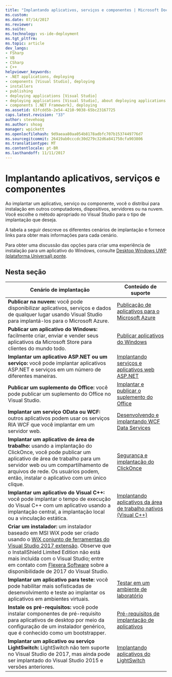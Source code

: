 ```yaml
---
title: "Implantando aplicativos, serviços e componentes | Microsoft Docs"
ms.custom: 
ms.date: 07/14/2017
ms.reviewer: 
ms.suite: 
ms.technology: vs-ide-deployment
ms.tgt_pltfrm: 
ms.topic: article
dev_langs:
- FSharp
- VB
- CSharp
- C++
helpviewer_keywords:
- .NET applications, deploying
- components [Visual Studio], deploying
- installers
- publishing
- deploying applications [Visual Studio]
- deploying applications [Visual Studio], about deploying applications
- components [.NET Framework], deploying
ms.assetid: 63fcdd5b-2e54-4210-9038-65bc23167725
caps.latest.revision: "33"
author: stevehoag
ms.author: shoag
manager: wpickett
ms.openlocfilehash: 9d9aeaa80aa054b8178adbfc707b1537449776d7
ms.sourcegitcommit: 26419ab0cccdc30d279c32d6a841758cfa903806
ms.translationtype: MT
ms.contentlocale: pt-BR
ms.lasthandoff: 11/11/2017
---
```

# <a name="deploying-applications-services-and-components"></a>Implantando aplicativos, serviços e componentes

Ao implantar um aplicativo, serviço ou componente, você o distribui para instalação em outros computadores, dispositivos, servidores ou na nuvem. Você escolhe o método apropriado no Visual Studio para o tipo de implantação que deseja.  
  
A tabela a seguir descreve os diferentes cenários de implantação e fornece links para obter mais informações para cada cenário.  

Para obter uma discussão das opções para criar uma experiência de instalação para um aplicativo do Windows, consulte [Desktop Windows UWP (plataforma Universal) ponte](/windows/uwp/porting/desktop-to-uwp-root#convert).

 
## <a name="in-this-section"></a>Nesta seção  
  
| Cenário de implantação | Conteúdo de suporte |
| --- | --- |  
| **Publicar na nuvem:** você pode disponibilizar aplicativos, serviços e dados de qualquer lugar usando Visual Studio para implantá-los para o Microsoft Azure.|[Publicação de aplicativos para o Microsoft Azure](http://msdn.microsoft.com/library/windowsazure/ee460772.aspx) |
| **Publicar um aplicativo do Windows:** facilmente criar, enviar e vender seus aplicativos da Microsoft Store para clientes do mundo todo. |[Publicar aplicativos do Windows](https://developer.microsoft.com/store/publish-apps) |
| **Implantar um aplicativo ASP.NET ou um serviço:** você pode implantar aplicativos ASP.NET e serviços em um número de diferentes maneiras.|[Implantando serviços e aplicativos web ASP.NET](http://www.asp.net/aspnet/overview/deployment) |
| **Publicar um suplemento do Office:** você pode publicar um suplemento do Office no Visual Studio. | [Implantar e publicar o suplemento do Office](https://dev.office.com/docs/add-ins/publish/publish) |
| **Implantar um serviço OData ou WCF:** outros aplicativos podem usar os serviços RIA WCF que você implantar em um servidor web. | [Desenvolvendo e implantando WCF Data Services](https://docs.microsoft.com/dotnet/framework/data/wcf/developing-and-deploying-wcf-data-services) |
| **Implantar um aplicativo de área de trabalho:** usando a implantação do ClickOnce, você pode publicar um aplicativo de área de trabalho para um servidor web ou um compartilhamento de arquivos de rede. Os usuários podem, então, instalar o aplicativo com um único clique. | [Segurança e implantação do ClickOnce](../deployment/clickonce-security-and-deployment.md) |
| **Implantar um aplicativo do Visual C++:** você pode implantar o tempo de execução do Visual C++ com um aplicativo usando a implantação central, a implantação local ou a vinculação estática. | [Implantando aplicativos da área de trabalho nativos (Visual C++)](/cpp/ide/deploying-native-desktop-applications-visual-cpp.md) |
| **Criar um instalador:** um instalador baseado em MSI WiX pode ser criado usando o [WiX conjunto de ferramentas do Visual Studio 2017 extensão](https://marketplace.visualstudio.com/items?itemName=RobMensching.WixToolsetVisualStudio2017Extension). Observe que o InstallShield Limited Edition não está mais incluída com o Visual Studio; entre em contato com [Flexera Software](http://learn.flexerasoftware.com/content/IS-EVAL-InstallShield-Limited-Edition-Visual-Studio) sobre a disponibilidade de 2017 do Visual Studio. |
| **Implantar um aplicativo para teste:** você pode habilitar mais sofisticadas de desenvolvimento e teste ao implantar os aplicativos em ambientes virtuais.|[Testar em um ambiente de laboratório](../test/lab-management/using-a-lab-environment-for-your-application-lifecycle.md) | 
| **Instale os pré-requisitos:** você pode instalar componentes de pré-requisito para aplicativos de desktop por meio da configuração de um instalador genérico, que é conhecido como um bootstrapper.|[Pré-requisitos de implantação de aplicativos](../deployment/application-deployment-prerequisites.md) |
| **Implantar um aplicativo ou serviço LightSwitch:** LightSwitch não tem suporte no Visual Studio de 2017, mas ainda pode ser implantado do Visual Studio 2015 e versões anteriores. | [Implantando aplicativos do LightSwitch](http://msdn.microsoft.com/Library/4818d933-295c-4ecc-9148-7ad9ca28dcdb) |  
